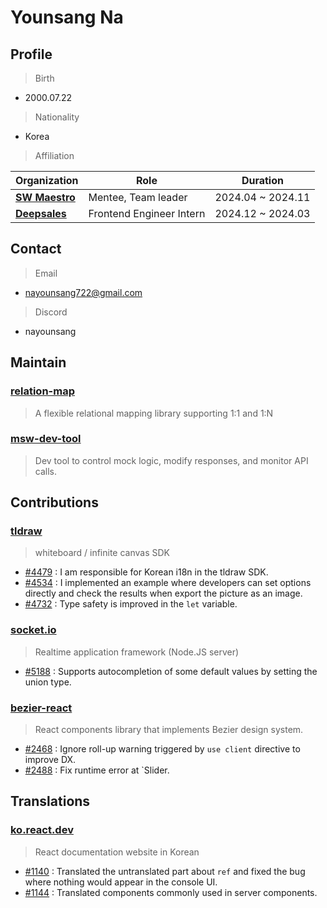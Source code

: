 # Younsang Na
## Profile
> Birth
- 2000.07.22
> Nationality
- Korea
> Affiliation

| Organization         | Role                 | Duration    |
|---------------|----------------------|------------|
| [**SW Maestro**](https://www.swmaestro.org/sw/main/main.do) | Mentee, Team leader | 2024.04 ~ 2024.11 |
| [**Deepsales**](https://deepsales.com) | Frontend Engineer Intern | 2024.12 ~ 2024.03 |

## Contact
> Email
- nayounsang722@gmail.com
> Discord
- nayounsang

## Maintain
### [relation-map](https://github.com/nayounsang/relation-map)
> A flexible relational mapping library supporting 1:1 and 1:N
### [msw-dev-tool](https://github.com/nayounsang/msw-dev-tool)
> Dev tool to control mock logic, modify responses, and monitor API calls.

## Contributions
### [tldraw](https://github.com/tldraw/tldraw)
> whiteboard / infinite canvas SDK
- [#4479](https://github.com/tldraw/tldraw/pull/4479) : I am responsible for Korean i18n in the tldraw SDK.
- [#4534](https://github.com/tldraw/tldraw/pull/4534) : I implemented an example where developers can set options directly and check the results when export the picture as an image.
- [#4732](https://github.com/tldraw/tldraw/pull/4732) : Type safety is improved in the `let` variable.
### [socket.io](https://github.com/socketio/socket.io)
> Realtime application framework (Node.JS server)
- [#5188](https://github.com/socketio/socket.io/pull/5188) : Supports autocompletion of some default values ​​by setting the union type.
### [bezier-react](https://github.com/channel-io/bezier-react)
> React components library that implements Bezier design system.
- [#2468](https://github.com/channel-io/bezier-react/pull/2468) : Ignore roll-up warning triggered by `use client` directive to improve DX.
- [#2488](https://github.com/channel-io/bezier-react/pull/2488) : Fix runtime error at `Slider.

## Translations
### [ko.react.dev](https://github.com/reactjs/ko.react.dev)
> React documentation website in Korean
- [#1140](https://github.com/reactjs/ko.react.dev/pull/1140) : Translated the untranslated part about `ref` and fixed the bug where nothing would appear in the console UI.
- [#1144](https://github.com/reactjs/ko.react.dev/pull/1144) : Translated components commonly used in server components.
<!--
**nayounsang/nayounsang** is a ✨ _special_ ✨ repository because its `README.md` (this file) appears on your GitHub profile.

Here are some ideas to get you started:

- 🔭 I’m currently working on ...
- 🌱 I’m currently learning ...
- 👯 I’m looking to collaborate on ...
- 🤔 I’m looking for help with ...
- 💬 Ask me about ...
- 📫 How to reach me: ...
- 😄 Pronouns: ...
- ⚡ Fun fact: ...
-->

